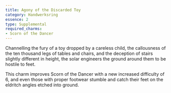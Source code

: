 ```yaml
---
title: Agony of the Discarded Toy
category: Handwerksring
essence: 2
type: Supplemental
required_charms:
- Scorn of the Dancer
---
```


Channelling the fury of a toy dropped by a careless child, the callousness of the ten thousand legs of tables and chairs, and the deception of stairs slightly different in height, the solar engineers the ground around them to be hostile to feet.

This charm improves Scorn of the Dancer with a new increased difficulty of 6, and even those with proper footwear stumble and catch their feet on the eldritch angles etched into ground.
